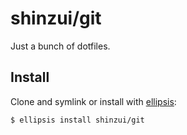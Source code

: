 # shinzui/git
Just a bunch of dotfiles.

## Install
Clone and symlink or install with [ellipsis][ellipsis]:

```
$ ellipsis install shinzui/git
```

[ellipsis]: http://ellipsis.sh
